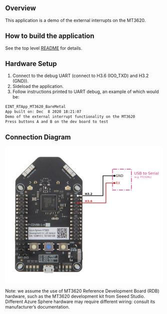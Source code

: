 ## Overview

This application is a demo of the external interrupts on the MT3620.

## How to build the application

See the top level [README](../README.md) for details.

## Hardware Setup

1. Connect to the debug UART (connect to H3.6 (IO0_TXD) and H3.2 (GND)).
2. Sideload the application.
3. Follow instructions printed to UART debug, an example of which would be:

```
EINT_RTApp_MT3620_BareMetal
App built on: Dec  8 2020 18:21:07
Demo of the external interrupt functionality on the MT3620
Press buttons A and B on the dev board to test
```

## Connection Diagram

![Connection Diagram](Connection%20Diagram.png)

Note: we assume the use of MT3620 Reference Development Board (RDB) hardware,
such as the MT3620 development kit from Seeed Studio. Different Azure Sphere
hardware may require different wiring: consult its manufacturer’s
documentation.
